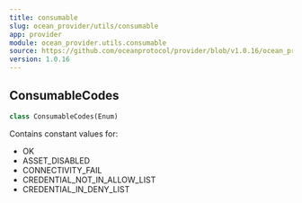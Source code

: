 ```yaml
---
title: consumable
slug: ocean_provider/utils/consumable
app: provider
module: ocean_provider.utils.consumable
source: https://github.com/oceanprotocol/provider/blob/v1.0.16/ocean_provider/utils/consumable.py
version: 1.0.16
---
```

## ConsumableCodes

```python
class ConsumableCodes(Enum)
```

Contains constant values for:
 - OK
 - ASSET_DISABLED
 - CONNECTIVITY_FAIL
 - CREDENTIAL_NOT_IN_ALLOW_LIST
 - CREDENTIAL_IN_DENY_LIST

